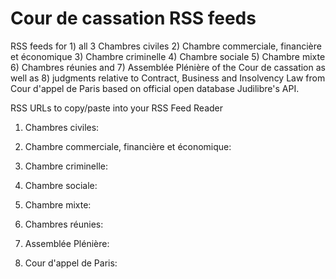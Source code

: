 # Cour de cassation RSS feeds 
RSS feeds for 1) all 3 Chambres civiles 2) Chambre commerciale, financière et économique 3) Chambre criminelle 4) Chambre sociale 5) Chambre mixte 6) Chambres réunies and 7) Assemblée Plénière of the Cour de cassation as well as 8) judgments relative to Contract, Business and Insolvency Law from Cour d'appel de Paris based on official open database Judilibre's API.

RSS URLs to copy/paste into your RSS Feed Reader

1. Chambres civiles:

2. Chambre commerciale, financière et économique: 

3. Chambre criminelle:

4. Chambre sociale:

5. Chambre mixte:

6. Chambres réunies:

7. Assemblée Plénière:

8. Cour d'appel de Paris:
